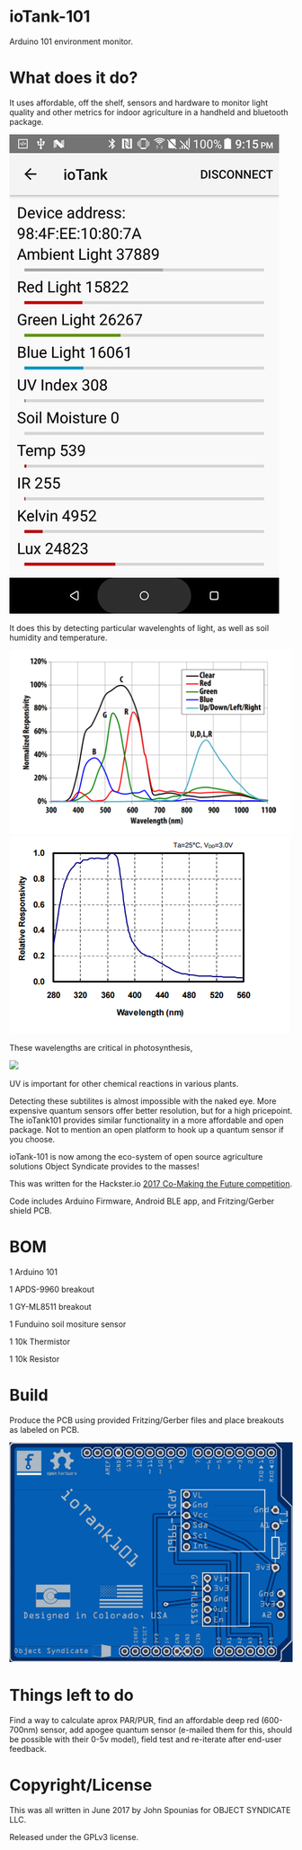 # ioTank-101
Arduino 101 environment monitor.


# What does it do?

It uses affordable, off the shelf, sensors and hardware to monitor light quality and other metrics for indoor agriculture in a handheld and bluetooth package.

<img class='img-responsive' src="https://github.com/objectsyndicate/ioTank-101/raw/master/screen1.jpg">

It does this by detecting particular wavelenghts of light, as well as soil humidity and temperature.

<img class='img-responsive' src="https://github.com/objectsyndicate/ioTank-101/raw/master/APDS-9960_spec.png">
<img class='img-responsive' src="https://github.com/objectsyndicate/ioTank-101/raw/master/GYML8511.png">

These wavelengths are critical in photosynthesis,

<img class='img-responsive' src="https://upload.wikimedia.org/wikipedia/commons/2/23/Chlorophyll_ab_spectra-en.svg">

UV is important for other chemical reactions in various plants. 

Detecting these subtilites is almost impossible with the naked eye. More expensive quantum sensors offer better resolution, but for a high pricepoint. The ioTank101 provides similar functionality in a more affordable and open package. Not to mention an open platform to hook up a quantum sensor if you choose. 

ioTank-101 is now among the eco-system of open source agriculture solutions Object Syndicate provides to the masses! 

This was written for the Hackster.io [2017 Co-Making the Future competition](https://www.hackster.io/contests/2017chinausyoungmakercompetition ).

Code includes Arduino Firmware, Android BLE app, and Fritzing/Gerber shield PCB.

# BOM

1 Arduino 101

1 APDS-9960 breakout 

1 GY-ML8511 breakout

1 Funduino soil mositure sensor

1 10k Thermistor

1 10k Resistor

# Build
Produce the PCB using provided Fritzing/Gerber files and place breakouts as labeled on PCB. 

<img class='img-responsive' src="https://github.com/objectsyndicate/ioTank-101/raw/master/gerber-viewer.easyeda.com.png">

# Things left to do
Find a way to calculate aprox PAR/PUR, find an affordable deep red (600-700nm) sensor, add apogee quantum sensor (e-mailed them for this, should be possible with their 0-5v model), field test and re-iterate after end-user feedback.

# Copyright/License 

This was all written in June 2017 by John Spounias for OBJECT SYNDICATE LLC.

Released under the GPLv3 license.



